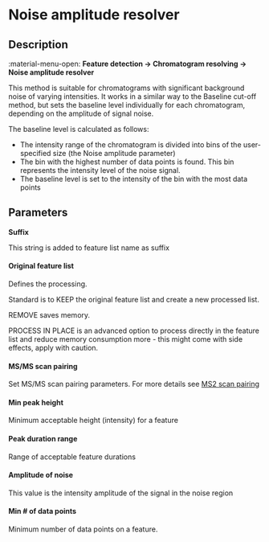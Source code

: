 # **Noise amplitude resolver**

## **Description**

:material-menu-open: **Feature detection → Chromatogram resolving → Noise amplitude resolver**

This method is suitable for chromatograms with significant background noise of varying intensities. It works in a similar way to the Baseline cut-off method, but sets the baseline level individually for each chromatogram, depending on the amplitude of signal noise.

The baseline level is calculated as follows:

- The intensity range of the chromatogram is divided into bins of the user-specified size (the Noise amplitude parameter)
- The bin with the highest number of data points is found. This bin represents the intensity level of the noise signal. 
- The baseline level is set to the intensity of the bin with the most data points

## **Parameters**

**Suffix**

This string is added to feature list name as suffix

#### **Original feature list**

Defines the processing.

Standard is to KEEP the original feature list and create a new processed list.

REMOVE saves memory.

PROCESS IN PLACE is an advanced option to process directly in the feature list and reduce memory consumption more - this might come with side effects, apply with caution.

#### **MS/MS scan pairing**

Set MS/MS scan pairing parameters. For more details see [MS2 scan pairing](..//featdet_ms2_scan_pairing/ms2_scan_pairing.md)

#### **Min peak height**

Minimum acceptable height (intensity) for a feature

#### **Peak duration range**

Range of acceptable feature durations

#### **Amplitude of noise**

This value is the intensity amplitude of the signal in the noise region

#### **Min # of data points**

Minimum number of data points on a feature.